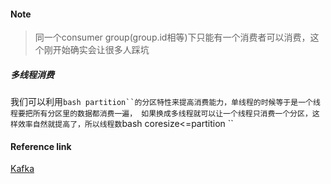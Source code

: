 #### Note

> 同一个consumer group(group.id相等)下只能有一个消费者可以消费，这个刚开始确实会让很多人踩坑

##### 多线程消费
我们可以利用```bash partition``的分区特性来提高消费能力，单线程的时候等于是一个线程要把所有分区里的数据都消费一遍，
如果换成多线程就可以让一个线程只消费一个分区，这样效率自然就提高了，所以线程数```bash coresize<=partition ``

#### Reference link
[Kafka](https://crossoverjie.top/2017/10/20/SSM17/?hmsr=toutiao.io&utm_medium=toutiao.io&utm_source=toutiao.io)
